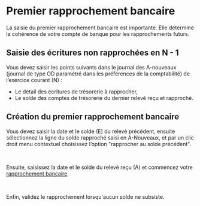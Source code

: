 # Premier rapprochement bancaire



La saisie du premier rapprochement bancaire est importante. Elle détermine 
 la cohérence de votre compte de banque pour les rapprochements futurs.


## Saisie des écritures non rapprochées en N - 1


Vous devez saisir les points suivants dans le journal des A-nouveaux 
 (journal de type OD paramétré dans les préférences de la comptabilité) 
 de l’exercice courant (N) :


* Le détail des écritures 
 de trésorerie à rapprocher,
* Le solde des comptes 
 de trésorerie du dernier relevé reçu et rapproché.


## Création du premier rapprochement bancaire


Vous devez saisir la date et le solde (E) du relevé précédent, ensuite 
 sélectionnez la ligne du solde rapproché saisi en A-Nouveaux, et par un 
 clic droit menu contextuel choisissez l’option "rapprocher au solde 
 précédent".


 


Ensuite, saisissez la date et le solde du relevé reçu (A) et commencez 
 votre [rapprochement bancaire](../1/Introduction.md).


 


Enfin, validez le rapprochement lorsqu'aucun solde ne subsiste.


 

 


